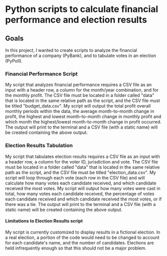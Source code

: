 # Python scripts to calculate financial performance and election results

## Goals

In this project, I wanted to create scripts to analyze the financial performance of a company (PyBank), and to tabulate votes in an election (PyPoll). 

### Financial Performance Script

My script that analyzes financial performance requires a CSV file as an input with a header row, a column for the month/year combination, and for the monthly profit. The CSV file must be located in a folder called "data" that is located in the same relative path as the script, and the CSV file must be titled "budget_data.csv". My script will output the total profit overall monthly periods within the data, the average month-to-month change in profit, the highest and lowest month-to-month change in monthly profit and which month the highest/lowest month-to-month change in profit occurred. The output will print to the terminal and a CSV file (with a static name) will be created containing the above output. 


### Election Results Tabulation

My script that tabulates election results requires a CSV file as an input with a header row, a column for the voter ID, jurisdiction and vote. The CSV file must be located in a folder called "data" that is located in the same relative path as the script, and the CSV file must be titled "election_data.csv". My script will loop through each vote (each row in the CSV file) and will calculate how many votes each candidate received, and which candidate received the most votes. My script will output how many votes were cast in total, how many votes each candidate received, the percentage of votes each candidate received and which candidate received the most votes, or if there was a tie. The output will print to the terminal and a CSV file (with a static name) will be created containing the above output. 

#### Limitations to Election Results script

My script is currently customized to display results in a fictional election. In a real election, a portion of the code would need to be changed to account for each candidate's name, and the number of candidates. Elections are held infrequently enough so that this should not be a major problem. 
